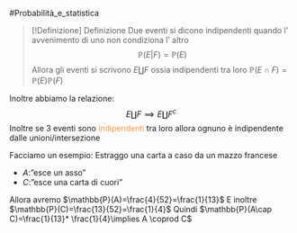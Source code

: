 #Probabilità_e_statistica 
>[!Definizione]  Definizione
>Due eventi si dicono indipendenti quando l’ avvenimento di uno non condiziona l’ altro
>$$\mathbb{P}(E|F)=\mathbb{P}(E)$$
>Allora gli eventi si scrivono $E\coprod F$ ossia indipendenti tra loro $\mathbb{P}(E\cap F)=\mathbb{P}(E)\mathbb{P}(F)$

Inoltre abbiamo la relazione:
$$E\coprod F\implies E \coprod F^c$$
Inoltre se 3 eventi sono <font color="#f79646">indipendenti</font> tra loro allora ognuno è indipendente dalle unioni/intersezione


Facciamo un esempio:
Estraggo una carta a caso da un mazzo francese
- $A$:”esce un asso”
- $C$:”esce una carta di cuori”

Allora avremo $\mathbb{P}(A)=\frac{4}{52}=\frac{1}{13}$
E inoltre $\mathbb{P}(C)=\frac{13}{52}=\frac{1}{4}$
Quindi $\mathbb{P}(A\cap C)=\frac{1}{13}* \frac{1}{4}\implies A \coprod C$

